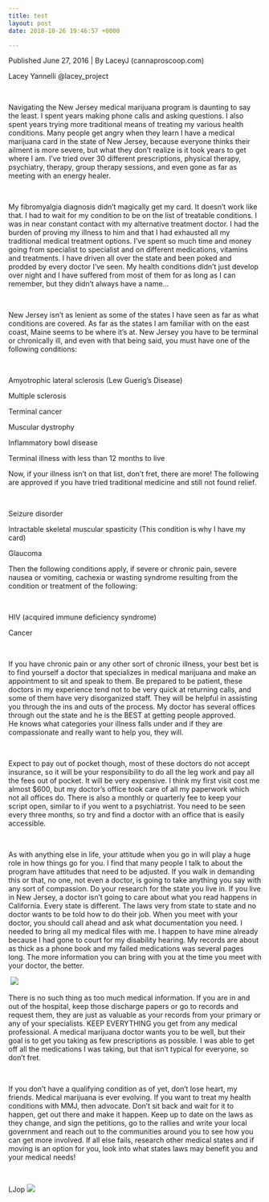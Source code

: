 ```yaml
---
title: test
layout: post
date: 2018-10-26 19:46:57 +0000

---
```

Published June 27, 2016 | By LaceyJ (cannaproscoop.com) 

Lacey Yannelli @lacey_project 

 

Navigating the New Jersey medical marijuana program is daunting to say the least. I spent years making phone calls and asking questions. I also spent years trying more traditional means of treating my various health conditions. Many people get angry when they learn I have a medical marijuana card in the state of New Jersey, because everyone thinks their ailment is more severe, but what they don’t realize is it took years to get where I am. I’ve tried over 30 different prescriptions, physical therapy, psychiatry, therapy, group therapy sessions, and even gone as far as meeting with an energy healer. 

 

My fibromyalgia diagnosis didn’t magically get my card. It doesn’t work like that. I had to wait for my condition to be on the list of treatable conditions. I was in near constant contact with my alternative treatment doctor. I had the burden of proving my illness to him and that I had exhausted all my traditional medical treatment options. I’ve spent so much time and money going from specialist to specialist and on different medications, vitamins and treatments. I have driven all over the state and been poked and prodded by every doctor I’ve seen. My health conditions didn’t just develop over night and I have suffered from most of them for as long as I can remember, but they didn’t always have a name… 

 

New Jersey isn’t as lenient as some of the states I have seen as far as what conditions are covered. As far as the states I am familiar with on the east coast, Maine seems to be where it’s at. New Jersey you have to be terminal or chronically ill, and even with that being said, you must have one of the following conditions: 

 

Amyotrophic lateral sclerosis (Lew Guerig’s Disease) 

Multiple sclerosis 

Terminal cancer 

Muscular dystrophy 

Inflammatory bowl disease 

Terminal illness with less than 12 months to live 

Now, if your illness isn’t on that list, don’t fret, there are more! The following are approved if you have tried traditional medicine and still not found relief. 

 

Seizure disorder 

Intractable skeletal muscular spasticity (This condition is why I have my card) 

Glaucoma 

Then the following conditions apply, if severe or chronic pain, severe nausea or vomiting, cachexia or wasting syndrome resulting from the condition or treatment of the following: 

 

HIV (acquired immune deficiency syndrome) 

Cancer 

 

If you have chronic pain or any other sort of chronic illness, your best bet is to find yourself a doctor that specializes in medical marijuana and make an appointment to sit and speak to them. Be prepared to be patient, these doctors in my experience tend not to be very quick at returning calls, and some of them have very disorganized staff. They will be helpful in assisting you through the ins and outs of the process. My doctor has several offices through out the state and he is the BEST at getting people approved. He knows what categories your illness falls under and if they are compassionate and really want to help you, they will. 

 

Expect to pay out of pocket though, most of these doctors do not accept insurance, so it will be your responsibility to do all the leg work and pay all the fees out of pocket. It will be very expensive. I think my first visit cost me almost $600, but my doctor’s office took care of all my paperwork which not all offices do. There is also a monthly or quarterly fee to keep your script open, similar to if you went to a psychiatrist. You need to be seen every three months, so try and find a doctor with an office that is easily accessible. 

 

As with anything else in life, your attitude when you go in will play a huge role in how things go for you. I find that many people I talk to about the program have attitudes that need to be adjusted. If you walk in demanding this or that, no one, not even a doctor, is going to take anything you say with any sort of compassion. Do your research for the state you live in. If you live in New Jersey, a doctor isn’t going to care about what you read happens in California. Every state is different. The laws very from state to state and no doctor wants to be told how to do their job. When you meet with your doctor, you should call ahead and ask what documentation you need. I needed to bring all my medical files with me. I happen to have mine already because I had gone to court for my disability hearing. My records are about as thick as a phone book and my failed medications was several pages long. The more information you can bring with you at the time you meet with your doctor, the better. 

 ![](/uploads/2018/02/17/building.jpg)

There is no such thing as too much medical information. If you are in and out of the hospital, keep those discharge papers or go to records and request them, they are just as valuable as your records from your primary or any of your specialists. KEEP EVERYTHING you get from any medical professional. A medical marijuana doctor wants you to be well, but their goal is to get you taking as few prescriptions as possible. I was able to get off all the medications I was taking, but that isn’t typical for everyone, so don’t fret. 

 

If you don’t have a qualifying condition as of yet, don’t lose heart, my friends. Medical marijuana is ever evolving. If you want to treat my health conditions with MMJ, then advocate. Don’t sit back and wait for it to happen, get out there and make it happen. Keep up to date on the laws as they change, and sign the petitions, go to the rallies and write your local government and reach out to the communities around you to see how you can get more involved. If all else fails, research other medical states and if moving is an option for you, look into what states laws may benefit you and your medical needs! 

 

LJop ![](/uploads/2018/02/17/neurons.jpg)